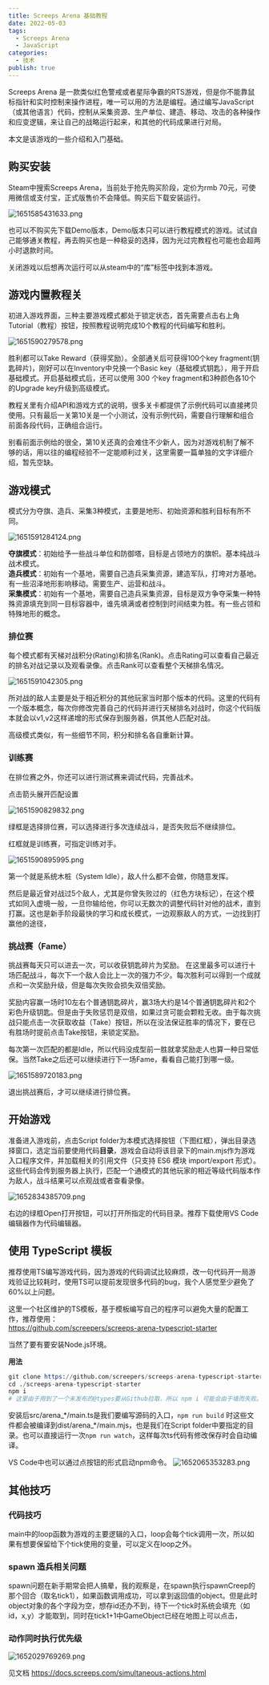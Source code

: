 ```yaml
---
title: Screeps Arena 基础教程
date: 2022-05-03
tags:
  - Screeps Arena
  - JavaScript
categories:
  - 技术
publish: true
---
```



Screeps Arena 是一款类似红色警戒或者星际争霸的RTS游戏，但是你不能靠鼠标指针和实时控制来操作进程，唯一可以用的方法是编程。通过编写JavaScript（或其他语言）代码，控制从采集资源、生产单位、建造、移动、攻击的各种操作和应变逻辑，来让自己的战略运行起来，和其他的代码成果进行对局。

本文是该游戏的一些介绍和入门基础。
<!-- more -->

## 购买安装

Steam中搜索Screeps Arena，当前处于抢先购买阶段，定价为rmb 70元，可使用微信或支付宝，正式版售价不会降低。购买后下载安装运行。

![1651585431633.png](./img/1651585431633.png)

也可以不购买先下载Demo版本，Demo版本只可以进行教程模式的游戏。试试自己能够通关教程，再去购买也是一种稳妥的选择，因为光过完教程也可能也会超两小时退款时间。

关闭游戏以后想再次运行可以从steam中的“库”标签中找到本游戏。


## 游戏内置教程关

初进入游戏界面，三种主要游戏模式都处于锁定状态，首先需要点击右上角Tutorial（教程）按钮，按照教程说明完成10个教程的代码编写和胜利。

![1651590279578.png](./img/1651590279578.png)


胜利都可以Take Reward（获得奖励）。全部通关后可获得100个key fragment(钥匙碎片)，刚好可以在Inventory中兑换一个Basic key（基础模式钥匙），用于开启基础模式。开启基础模式后，还可以使用 300 个key fragment和3种颜色各10个的Upgrade key升级到高级模式。

教程关里有介绍API和游戏方式的说明，很多关卡都提供了示例代码可以直接拷贝使用。只有最后一关第10关是一个小测试，没有示例代码，需要自行理解和组合前面各段代码，正确组合运行。

别看前面示例给的很全，第10关还真的会难住不少新人，因为对游戏机制了解不够的话，用以往的编程经验不一定能顺利过关，这里需要一篇单独的文字详细介绍，暂先空缺。


## 游戏模式

模式分为夺旗、造兵、采集3种模式，主要是地形、初始资源和胜利目标有所不同。

![1651591284124.png](./img/1651591284124.png)


**夺旗模式**：初始给予一些战斗单位和防御塔，目标是占领地方的旗帜。基本纯战斗战术模式。   
**造兵模式**：初始有一个基地，需要自己造兵采集资源，建造军队，打垮对方基地。有一些沼泽地形影响移动。需要生产、运营和战斗。   
**采集模式**：初始有一个基地，需要自己造兵采集资源，目标是双方争夺采集一种特殊资源填充到同一目标容器中，谁先填满或者控制到时间结束为胜。有一些占领和特殊地形的概念。

### 排位赛

每个模式都有天梯对战积分(Rating)和排名(Rank)。点击Rating可以查看自己最近的排名对战记录以及观看录像。点击Rank可以查看整个天梯排名情况。

![1651591042305.png](./img/1651591042305.png)

所对战的敌人主要是处于相近积分的其他玩家当时那个版本的代码。这里的代码有一个版本概念，每次你修改完善自己的代码并进行天梯排名对战时，你这个代码版本就会以v1,v2这样递增的形式保存到服务器，供其他人匹配对战。

高级模式类似，有一些细节不同，积分和排名各自重新计算。

### 训练赛

在排位赛之外，你还可以进行测试赛来调试代码，完善战术。

点击箭头展开匹配设置

![1651590829832.png](./img/1651590829832.png)

绿框是选择排位赛，可以选择进行多次连续战斗，是否失败后不继续排位。

红框就是训练赛，可指定训练对手。

![1651590895995.png](./img/1651590895995.png)


第一个就是系统木桩（System Idle），敌人什么都不会做，你随意发挥。

然后是最近曾对战过5个敌人，尤其是你曾失败过的（红色方块标记），在这个模式如同入虚境一般，一旦你输给他，你可以无数次的调整代码针对他的战术，直到打赢。这也是新手阶段最快的学习和成长模式，一边观察敌人的方式，一边找到打赢他的途径，

### 挑战赛（Fame）

挑战赛每天只可以进去一次，可以收获钥匙碎片为奖励。 在这里最多可以进行十场匹配战斗，每次下一个敌人会比上一次的强力不少。每次胜利可以得到一个成就点和一次奖励升级，但是每次失败会损失双倍奖励。

奖励内容赢一场时10左右个普通钥匙碎片，赢3场大约是14个普通钥匙碎片和2个彩色升级钥匙。但是由于失败惩罚是双倍，如果过贪可能会颗粒无收。由于每次挑战只能点击一次获取收益（Take）按钮，所以在没法保证胜率的情况下，要在已有胜场时提前点击Take按钮，来锁定奖励。

每次第一次匹配的都是Idle，所以代码没成型前一胜就拿奖励走人也算一种日常低保。当然Take之后还可以继续进行下一场Fame，看看自己能打到哪一级。

![1651589720183.png](./img/1651589720183.png)

退出挑战赛后，才可以继续进行排位赛。

## 开始游戏

准备进入游戏前，点击Script folder为本模式选择按钮（下图红框），弹出目录选择窗口，选定当前要使用代码**目录**，游戏会自动将该目录下的main.mjs作为游戏入口程序文件，并加载相关的引用文件（只支持 ES6 模块 import/export 形式）。这些代码会传到服务器上执行，匹配一个通模式的其他玩家的相近等级代码版本作为敌人，战斗结果可以点观战或者查看录像。

![1652834385709.png](./img/1652834385709.png)

右边的绿框Open打开按钮，可以打开所指定的代码目录。推荐下载使用VS Code编辑器作为代码编辑器。


## 使用 TypeScript 模板

推荐使用TS编写游戏代码，因为游戏的代码调试比较麻烦，改一句代码开一局游戏验证比较耗时，使用TS可以提前发现很多代码的bug，我个人感觉至少避免了60%以上问题。

这里一个社区维护的TS模板，基于模板编写自己的程序可以避免大量的配置工作，推荐使用：   
https://github.com/screepers/screeps-arena-typescript-starter

当然了要有要安装Node.js环境。

**用法**
```s
git clone https://github.com/screepers/screeps-arena-typescript-starter
cd ./screeps-arena-typescript-starter
npm i
# 这里由于用到了一个未发布的@types要从Github拉取，所以 npm i 可能会由于墙而失败。
```

安装后src/arena_\*/main.ts是我们要编写源码的入口，`npm run build` 时这些文件都会被编译到dist/arena_\*/main.mjs，也是我们在Script folder中要指定的目录。也可以直接运行一次`npm run watch`，这样每次ts代码有修改保存时会自动编译。

VS Code中也可以通过点按钮的形式启动npm命令。
![1652065353283.png](./img/1652065353283.png)




## 其他技巧

### 代码技巧

main中的loop函数为游戏的主要逻辑的入口，loop会每个tick调用一次，所以如果有想要保留给下个tick使用的变量，可以定义在loop之外。

### spawn 造兵相关问题

spawn问题在新手期常会把人搞晕，我的观察是，在spawn执行spawnCreep的那个回合（取名tick1），如果函数调用成功，可以拿到返回值的object。但是此时object对象的各个字段为空，想存id还办不到，待下一个tick时系统会填充（如id，x,y）才能取到，同时在tick1+1中GameObject已经在地图上可以点击，

### 动作同时执行优先级

![1652029769269.png](./img/1652029769269.png)

见文档 https://docs.screeps.com/simultaneous-actions.html


